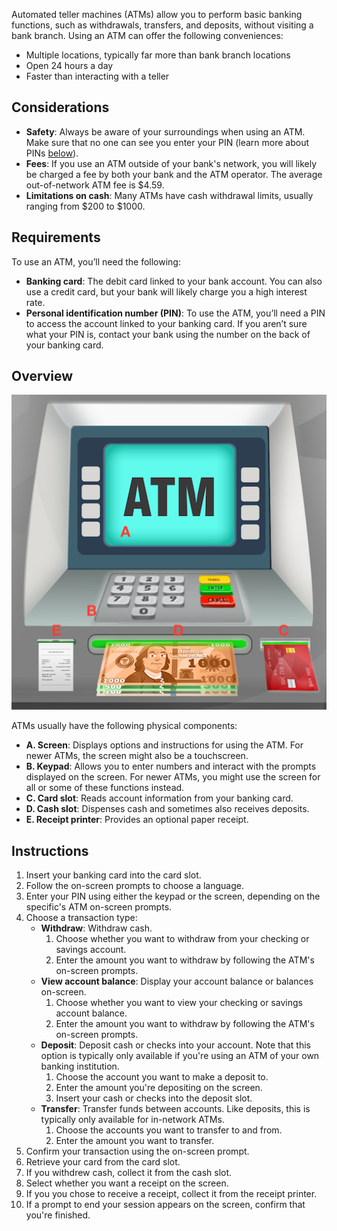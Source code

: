 
Automated teller machines (ATMs) allow you to perform basic banking functions, such as withdrawals, transfers, and deposits, without visiting a bank branch. Using an ATM can offer the following conveniences:
- Multiple locations, typically far more than bank branch locations
- Open 24 hours a day
- Faster than interacting with a teller

## Considerations
- **Safety**: Always be aware of your surroundings when using an ATM. Make sure that no one can see you enter your PIN (learn more about PINs [below](#pin)). 
- **Fees**: If you use an ATM outside of your bank's network, you will likely be charged a fee by both your bank and the ATM operator. The average out-of-network ATM fee is $4.59.
- **Limitations on cash**: Many ATMs have cash withdrawal limits, usually ranging from $200 to $1000. 

## Requirements
To use an ATM, you’ll need the following:
- **Banking card**: The debit card linked to your bank account. You can also use a credit card, but your bank will likely charge you a high interest rate. 
- <a name="pin">**Personal identification number (PIN)**</a>: To use the ATM, you’ll need a PIN to access the account linked to your banking card. If you aren’t sure what your PIN is, contact your bank using the number on the back of your banking card.

## Overview

![ATM diagram](./atm.png)

ATMs usually have the following physical components:
- **A. Screen**: Displays options and instructions for using the ATM. For newer ATMs, the screen might also be a touchscreen.
- **B. Keypad**: Allows you to enter numbers and interact with the prompts displayed on the screen. For newer ATMs, you might use the screen for all or some of these functions instead.
- **C. Card slot**: Reads account information from your banking card.  
- **D. Cash slot**: Dispenses cash and sometimes also receives deposits. 
- **E. Receipt printer**: Provides an optional paper receipt.

## Instructions

1. Insert your banking card into the card slot. 
2. Follow the on-screen prompts to choose a language.
3. Enter your PIN using either the keypad or the screen, depending on the specific's ATM on-screen prompts. 
4. Choose a transaction type:
    - **Withdraw**: Withdraw cash. 
        1. Choose whether you want to withdraw from your checking or savings account.
        2. Enter the amount you want to withdraw by following the ATM's on-screen prompts. 
    - **View account balance**: Display your account balance or balances on-screen. 
        1. Choose whether you want to view your checking or savings account balance.
        2. Enter the amount you want to withdraw by following the ATM's on-screen prompts. 
    - **Deposit**: Deposit cash or checks into your account. Note that this option is typically only available if you're using an ATM of your own banking institution. 
        1. Choose the account you want to make a deposit to.
        2. Enter the amount you're depositing on the screen.
        3. Insert your cash or checks into the deposit slot. 
    - **Transfer**: Transfer funds between accounts. Like deposits, this is typically only available for in-network ATMs. 
        1. Choose the accounts you want to transfer to and from.
        2. Enter the amount you want to transfer.
5. Confirm your transaction using the on-screen prompt.
6. Retrieve your card from the card slot. 
7. If you withdrew cash, collect it from the cash slot. 
7. Select whether you want a receipt on the screen. 
8. If you you chose to receive a receipt, collect it from the receipt printer. 
9. If a prompt to end your session appears on the screen, confirm that you're finished.

